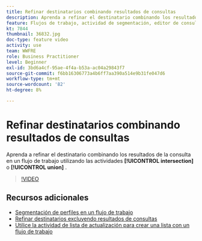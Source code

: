 ```yaml
---
title: Refinar destinatarios combinando resultados de consultas
description: Aprenda a refinar el destinatario combinando los resultados de la consulta en un flujo de trabajo mediante la intersección o las actividades de unión.
feature: Flujos de trabajo, actividad de segmentación, editor de consultas
kt: 7844
thumbnail: 36832.jpg
doc-type: feature video
activity: use
team: WWFRE
role: Business Practitioner
level: Beginner
exl-id: 3bd6a4cf-95ae-4f4a-b53a-ac04a29843f7
source-git-commit: f6bb16306773a4b6ff7aa390a514e9b31fe047d6
workflow-type: tm+mt
source-wordcount: '82'
ht-degree: 8%

---
```


# Refinar destinatarios combinando resultados de consultas

Aprenda a refinar el destinatario combinando los resultados de la consulta en un flujo de trabajo utilizando las actividades **[!UICONTROL intersection]** o **[!UICONTROL union]** .

>[!VIDEO](https://video.tv.adobe.com/v/36832?quality=12)

## Recursos adicionales

* [Segmentación de perfiles en un flujo de trabajo](/help/profile-management/target-profiles-in-a-workflow.md)
* [Refinar destinatarios excluyendo resultados de consultas](/help/process-management/refine-targets-by-excluding-query-results.md)
* [Utilice la actividad de lista de actualización para crear una lista con un flujo de trabajo](/help/process-management/use-the-update-list-activity.md)
